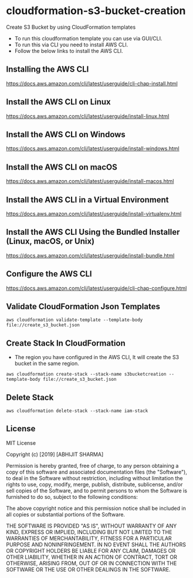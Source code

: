 # cloudformation-s3-bucket-creation
Create S3 Bucket by using CloudFormation templates

  * To run this cloudformation template you can use via GUI/CLI.
  * To run this via CLI you need to install AWS CLI.
  * Follow the below links to install the AWS CLI.
  
## Installing the AWS CLI
https://docs.aws.amazon.com/cli/latest/userguide/cli-chap-install.html


## Install the AWS CLI on Linux
https://docs.aws.amazon.com/cli/latest/userguide/install-linux.html


## Install the AWS CLI on Windows
https://docs.aws.amazon.com/cli/latest/userguide/install-windows.html


## Install the AWS CLI on macOS
https://docs.aws.amazon.com/cli/latest/userguide/install-macos.html


## Install the AWS CLI in a Virtual Environment
https://docs.aws.amazon.com/cli/latest/userguide/install-virtualenv.html


## Install the AWS CLI Using the Bundled Installer (Linux, macOS, or Unix)
https://docs.aws.amazon.com/cli/latest/userguide/install-bundle.html

## Configure the AWS CLI
https://docs.aws.amazon.com/cli/latest/userguide/cli-chap-configure.html

## Validate CloudFormation Json Templates
```
aws cloudformation validate-template --template-body file://create_s3_bucket.json
```

## Create Stack In CloudFormation
  * The region you have configured in the AWS CLI, It will create the S3 bucket in the same region.
```
aws cloudformation create-stack --stack-name s3bucketcreation --template-body file://create_s3_bucket.json
```

## Delete Stack
```
aws cloudformation delete-stack --stack-name iam-stack
```

## License
MIT License

Copyright (c) [2019] [ABHIJIT SHARMA]

Permission is hereby granted, free of charge, to any person obtaining a copy
of this software and associated documentation files (the "Software"), to deal
in the Software without restriction, including without limitation the rights
to use, copy, modify, merge, publish, distribute, sublicense, and/or sell
copies of the Software, and to permit persons to whom the Software is
furnished to do so, subject to the following conditions:

The above copyright notice and this permission notice shall be included in all
copies or substantial portions of the Software.

THE SOFTWARE IS PROVIDED "AS IS", WITHOUT WARRANTY OF ANY KIND, EXPRESS OR
IMPLIED, INCLUDING BUT NOT LIMITED TO THE WARRANTIES OF MERCHANTABILITY,
FITNESS FOR A PARTICULAR PURPOSE AND NONINFRINGEMENT. IN NO EVENT SHALL THE
AUTHORS OR COPYRIGHT HOLDERS BE LIABLE FOR ANY CLAIM, DAMAGES OR OTHER
LIABILITY, WHETHER IN AN ACTION OF CONTRACT, TORT OR OTHERWISE, ARISING FROM,
OUT OF OR IN CONNECTION WITH THE SOFTWARE OR THE USE OR OTHER DEALINGS IN THE
SOFTWARE.
